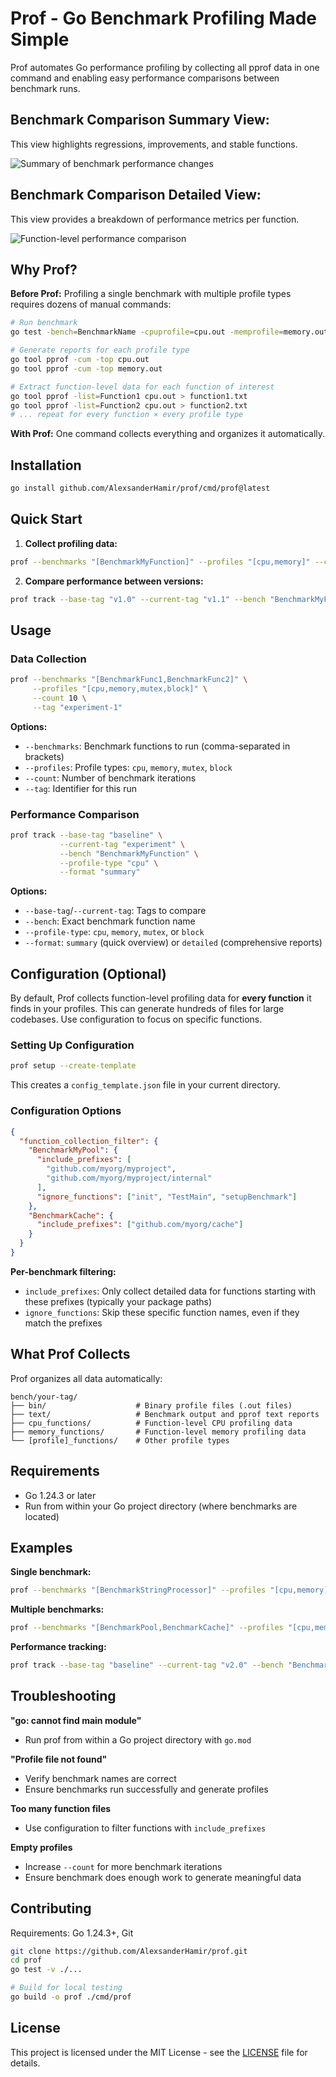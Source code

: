 # Prof - Go Benchmark Profiling Made Simple

Prof automates Go performance profiling by collecting all pprof data in one command and enabling easy performance comparisons between benchmark runs.

## Benchmark Comparison Summary View:

This view highlights regressions, improvements, and stable functions.

![Summary of benchmark performance changes](./summary_example.png)

## Benchmark Comparison Detailed View:

This view provides a breakdown of performance metrics per function.

![Function-level performance comparison](./detailed_example.png)

## Why Prof?

**Before Prof:** Profiling a single benchmark with multiple profile types requires dozens of manual commands:

```bash
# Run benchmark
go test -bench=BenchmarkName -cpuprofile=cpu.out -memprofile=memory.out ...

# Generate reports for each profile type
go tool pprof -cum -top cpu.out
go tool pprof -cum -top memory.out

# Extract function-level data for each function of interest
go tool pprof -list=Function1 cpu.out > function1.txt
go tool pprof -list=Function2 cpu.out > function2.txt
# ... repeat for every function × every profile type
```

**With Prof:** One command collects everything and organizes it automatically.

## Installation

```bash
go install github.com/AlexsanderHamir/prof/cmd/prof@latest
```

## Quick Start

1. **Collect profiling data:**

```bash
prof --benchmarks "[BenchmarkMyFunction]" --profiles "[cpu,memory]" --count 5 --tag "v1.0"
```

2. **Compare performance between versions:**

```bash
prof track --base-tag "v1.0" --current-tag "v1.1" --bench "BenchmarkMyFunction" --profile-type "cpu"
```

## Usage

### Data Collection

```bash
prof --benchmarks "[BenchmarkFunc1,BenchmarkFunc2]" \
     --profiles "[cpu,memory,mutex,block]" \
     --count 10 \
     --tag "experiment-1"
```

**Options:**

- `--benchmarks`: Benchmark functions to run (comma-separated in brackets)
- `--profiles`: Profile types: `cpu`, `memory`, `mutex`, `block`
- `--count`: Number of benchmark iterations
- `--tag`: Identifier for this run

### Performance Comparison

```bash
prof track --base-tag "baseline" \
           --current-tag "experiment" \
           --bench "BenchmarkMyFunction" \
           --profile-type "cpu" \
           --format "summary"
```

**Options:**

- `--base-tag`/`--current-tag`: Tags to compare
- `--bench`: Exact benchmark function name
- `--profile-type`: `cpu`, `memory`, `mutex`, or `block`
- `--format`: `summary` (quick overview) or `detailed` (comprehensive reports)

## Configuration (Optional)

By default, Prof collects function-level profiling data for **every function** it finds in your profiles. This can generate hundreds of files for large codebases. Use configuration to focus on specific functions.

### Setting Up Configuration

```bash
prof setup --create-template
```

This creates a `config_template.json` file in your current directory.

### Configuration Options

```json
{
  "function_collection_filter": {
    "BenchmarkMyPool": {
      "include_prefixes": [
        "github.com/myorg/myproject",
        "github.com/myorg/myproject/internal"
      ],
      "ignore_functions": ["init", "TestMain", "setupBenchmark"]
    },
    "BenchmarkCache": {
      "include_prefixes": ["github.com/myorg/cache"]
    }
  }
}
```

**Per-benchmark filtering:**

- `include_prefixes`: Only collect detailed data for functions starting with these prefixes (typically your package paths)
- `ignore_functions`: Skip these specific function names, even if they match the prefixes

## What Prof Collects

Prof organizes all data automatically:

```
bench/your-tag/
├── bin/                    # Binary profile files (.out files)
├── text/                   # Benchmark output and pprof text reports
├── cpu_functions/          # Function-level CPU profiling data
├── memory_functions/       # Function-level memory profiling data
└── [profile]_functions/    # Other profile types
```

## Requirements

- Go 1.24.3 or later
- Run from within your Go project directory (where benchmarks are located)

## Examples

**Single benchmark:**

```bash
prof --benchmarks "[BenchmarkStringProcessor]" --profiles "[cpu,memory]" --count 5 --tag "baseline"
```

**Multiple benchmarks:**

```bash
prof --benchmarks "[BenchmarkPool,BenchmarkCache]" --profiles "[cpu,memory,mutex]" --count 10 --tag "v2.0"
```

**Performance tracking:**

```bash
prof track --base-tag "baseline" --current-tag "v2.0" --bench "BenchmarkPool" --profile-type "cpu" --format "summary"
```

## Troubleshooting

**"go: cannot find main module"**

- Run prof from within a Go project directory with `go.mod`

**"Profile file not found"**

- Verify benchmark names are correct
- Ensure benchmarks run successfully and generate profiles

**Too many function files**

- Use configuration to filter functions with `include_prefixes`

**Empty profiles**

- Increase `--count` for more benchmark iterations
- Ensure benchmark does enough work to generate meaningful data

## Contributing

Requirements: Go 1.24.3+, Git

```bash
git clone https://github.com/AlexsanderHamir/prof.git
cd prof
go test -v ./...

# Build for local testing
go build -o prof ./cmd/prof
```

## License

This project is licensed under the MIT License - see the [LICENSE](LICENSE) file for details.
